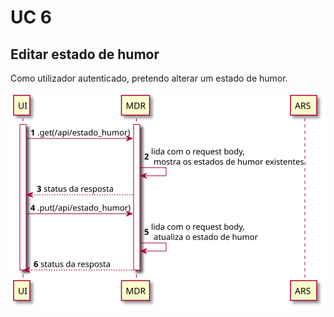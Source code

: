 # UC 6

## Editar estado de humor
Como utilizador autenticado, pretendo alterar um estado de humor.

![UC6.svg](UC6.svg)